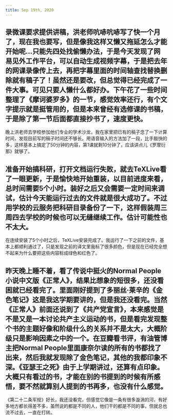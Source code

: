 ```yaml
---
title: Sep 19th, 2020
---
```


## 录微课要求提供讲稿，洪老师吭哧吭哧写了快一个月了，现在我也要写，但是像我这样又懒又拖延怎么才能开始呢…只能先四处找偷懒办法，于是今天发现了网易见外工作平台，可以自动生成视频字幕，于是把去年的网课录像传上去，再把字幕里面的时间轴查找替换删除就有稿子了！虽然还是要改，但总觉得已经完成了一件大事。可见只要人懒什么都好办。下午花了一些时间整理了《摩诃婆罗多》的一节，感觉效率还行，有个文字提示就是挺管用的，但是本来曾经有选修课的书稿，于是除了第一节后面都直接抄书了，速度更快。
晚上洪老师去学校参加他们专业的学术沙龙，我在家里把已有的稿子念了一下计算时间，发现目前写的稿子时间还不够长。用语音输入的方法加了一段，比手敲快的多，这样基本上搞定了50分钟的内容，第1课就剩10分钟了，应该讲点儿《罗摩衍那》就够了。
## 准备开始搞科研，打开文档运行失败，就去TeXLive看了一眼更新，于是愉快地开始重装，以目前进度来看，总时间需要5个小时。装好之后又会需要一定时间来调试，估计今天能运行过去的文件就是很大成功了。不过用学校的云服务把科研目录备份了一下，这样假装周三周四去学校的时候也可以无缝继续工作。估计可能性也不太大。
在连续安装了5个小时之后，TeXLive安装完成了。我运行了一下之前的文件，基本上都顺利通过了，只是发现之前的译文里我标了很多颜色，但是现在已经完全想不起来为什么要把这些内容标成绿色和红色了。
## 昨天晚上睡不着，看了传说中挺火的Normal People小说中文版《正常人》，结果比想象的短很多，还没看困就已经看完了。里面刚好提到了多丽丝·莱辛的《金色笔记》这是我这学期要讲的，但是我还没看完。当然《正常人》前面还说到了《共产党宣言》，本来感觉是不是又是一本讨论共产主义运动的书，但是看完发现整个书的主题好像和阶级什么的关系并不是太大，大概阶级只是影响因素之中的一个。在豆瓣看书评，有油管博主把Normal People里面康奈尔读的所有的书都找了出来，然后我就发现除了金色笔记，其他的我都印象不深。《亚瑟王之死》由于上学期讲过，还算有点印象。大概只有看过的书，才能在别的书提到的时候有所感悟，要不然就算别人提到的书再多，也没有什么感觉。
《第二十二条军规》好长，我还没看完，但感觉它像是一条有很多漩涡的河，有好多地方都长得差不多，虽然说的都是不同的人，他们干的都是不同的事，但就总也流不过去，一直在打转。
